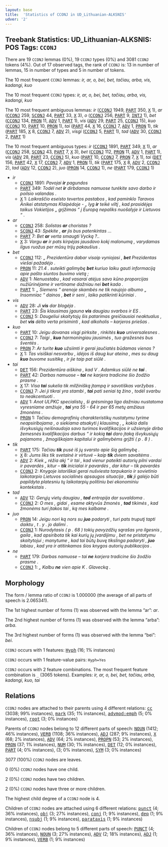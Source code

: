 ```yaml
---
layout: base
title:  'Statistics of CCONJ in UD_Lithuanian-ALKSNIS'
udver: '2'
---
```


## Treebank Statistics: UD_Lithuanian-ALKSNIS: POS Tags: `CCONJ`

There are 19 `CCONJ` lemmas (0%), 19 `CCONJ` types (0%) and 3081 `CCONJ` tokens (4%).
Out of 17 observed tags, the rank of `CCONJ` is: 13 in number of lemmas, 15 in number of types and 5 in number of tokens.

The 10 most frequent `CCONJ` lemmas: <em>ir, ar, o, bei, bet, tačiau, arba, vis, kadangi, kuo</em>

The 10 most frequent `CCONJ` types:  <em>ir, ar, o, bei, bet, tačiau, arba, vis, kadangi, kuo</em>

The 10 most frequent ambiguous lemmas: <em>ir</em> (<tt><a href="lt_alksnis-pos-CCONJ.html">CCONJ</a></tt> 1949, <tt><a href="lt_alksnis-pos-PART.html">PART</a></tt> 350, <tt><a href="lt_alksnis-pos-X.html">X</a></tt> 1), <em>ar</em> (<tt><a href="lt_alksnis-pos-CCONJ.html">CCONJ</a></tt> 259, <tt><a href="lt_alksnis-pos-SCONJ.html">SCONJ</a></tt> 44, <tt><a href="lt_alksnis-pos-PART.html">PART</a></tt> 33, <tt><a href="lt_alksnis-pos-X.html">X</a></tt> 3), <em>o</em> (<tt><a href="lt_alksnis-pos-CCONJ.html">CCONJ</a></tt> 256, <tt><a href="lt_alksnis-pos-PART.html">PART</a></tt> 9, <tt><a href="lt_alksnis-pos-INTJ.html">INTJ</a></tt> 1), <em>bet</em> (<tt><a href="lt_alksnis-pos-CCONJ.html">CCONJ</a></tt> 134, <tt><a href="lt_alksnis-pos-PRON.html">PRON</a></tt> 11, <tt><a href="lt_alksnis-pos-ADV.html">ADV</a></tt> 1, <tt><a href="lt_alksnis-pos-PART.html">PART</a></tt> 1), <em>vis</em> (<tt><a href="lt_alksnis-pos-ADV.html">ADV</a></tt> 29, <tt><a href="lt_alksnis-pos-PART.html">PART</a></tt> 25, <tt><a href="lt_alksnis-pos-CCONJ.html">CCONJ</a></tt> 15), <em>kuo</em> (<tt><a href="lt_alksnis-pos-CCONJ.html">CCONJ</a></tt> 10, <tt><a href="lt_alksnis-pos-PART.html">PART</a></tt> 10, <tt><a href="lt_alksnis-pos-PRON.html">PRON</a></tt> 1), <em>tai</em> (<tt><a href="lt_alksnis-pos-PART.html">PART</a></tt> 44, <tt><a href="lt_alksnis-pos-X.html">X</a></tt> 16, <tt><a href="lt_alksnis-pos-CCONJ.html">CCONJ</a></tt> 7, <tt><a href="lt_alksnis-pos-ADV.html">ADV</a></tt> 1, <tt><a href="lt_alksnis-pos-PRON.html">PRON</a></tt> 1), <em>tik</em> (<tt><a href="lt_alksnis-pos-PART.html">PART</a></tt> 185, <tt><a href="lt_alksnis-pos-X.html">X</a></tt> 8, <tt><a href="lt_alksnis-pos-CCONJ.html">CCONJ</a></tt> 7, <tt><a href="lt_alksnis-pos-ADV.html">ADV</a></tt> 2), <em>visgi</em> (<tt><a href="lt_alksnis-pos-CCONJ.html">CCONJ</a></tt> 5, <tt><a href="lt_alksnis-pos-PART.html">PART</a></tt> 1), <em>tad</em> (<tt><a href="lt_alksnis-pos-ADV.html">ADV</a></tt> 30, <tt><a href="lt_alksnis-pos-CCONJ.html">CCONJ</a></tt> 2, <tt><a href="lt_alksnis-pos-PART.html">PART</a></tt> 1)

The 10 most frequent ambiguous types:  <em>ir</em> (<tt><a href="lt_alksnis-pos-CCONJ.html">CCONJ</a></tt> 1891, <tt><a href="lt_alksnis-pos-PART.html">PART</a></tt> 349, <tt><a href="lt_alksnis-pos-X.html">X</a></tt> 1), <em>ar</em> (<tt><a href="lt_alksnis-pos-CCONJ.html">CCONJ</a></tt> 258, <tt><a href="lt_alksnis-pos-SCONJ.html">SCONJ</a></tt> 43, <tt><a href="lt_alksnis-pos-PART.html">PART</a></tt> 7, <tt><a href="lt_alksnis-pos-X.html">X</a></tt> 3), <em>bet</em> (<tt><a href="lt_alksnis-pos-CCONJ.html">CCONJ</a></tt> 112, <tt><a href="lt_alksnis-pos-PRON.html">PRON</a></tt> 11, <tt><a href="lt_alksnis-pos-ADV.html">ADV</a></tt> 1, <tt><a href="lt_alksnis-pos-PART.html">PART</a></tt> 1), <em>vis</em> (<tt><a href="lt_alksnis-pos-ADV.html">ADV</a></tt> 28, <tt><a href="lt_alksnis-pos-PART.html">PART</a></tt> 23, <tt><a href="lt_alksnis-pos-CCONJ.html">CCONJ</a></tt> 5), <em>kuo</em> (<tt><a href="lt_alksnis-pos-PART.html">PART</a></tt> 10, <tt><a href="lt_alksnis-pos-CCONJ.html">CCONJ</a></tt> 7, <tt><a href="lt_alksnis-pos-PRON.html">PRON</a></tt> 7, <tt><a href="lt_alksnis-pos-X.html">X</a></tt> 1), <em>tai</em> (<tt><a href="lt_alksnis-pos-DET.html">DET</a></tt> 156, <tt><a href="lt_alksnis-pos-PART.html">PART</a></tt> 42, <tt><a href="lt_alksnis-pos-X.html">X</a></tt> 17, <tt><a href="lt_alksnis-pos-CCONJ.html">CCONJ</a></tt> 7, <tt><a href="lt_alksnis-pos-ADV.html">ADV</a></tt> 1, <tt><a href="lt_alksnis-pos-PRON.html">PRON</a></tt> 1), <em>tik</em> (<tt><a href="lt_alksnis-pos-PART.html">PART</a></tt> 175, <tt><a href="lt_alksnis-pos-X.html">X</a></tt> 8, <tt><a href="lt_alksnis-pos-ADV.html">ADV</a></tt> 2, <tt><a href="lt_alksnis-pos-CCONJ.html">CCONJ</a></tt> 2), <em>tad</em> (<tt><a href="lt_alksnis-pos-ADV.html">ADV</a></tt> 12, <tt><a href="lt_alksnis-pos-CCONJ.html">CCONJ</a></tt> 2), <em>juo</em> (<tt><a href="lt_alksnis-pos-PRON.html">PRON</a></tt> 14, <tt><a href="lt_alksnis-pos-CCONJ.html">CCONJ</a></tt> 1), <em>ne</em> (<tt><a href="lt_alksnis-pos-PART.html">PART</a></tt> 179, <tt><a href="lt_alksnis-pos-CCONJ.html">CCONJ</a></tt> 1)


* <em>ir</em>
  * <tt><a href="lt_alksnis-pos-CCONJ.html">CCONJ</a></tt> 1891: <em>Pavojai <b>ir</b> pagundos</em>
  * <tt><a href="lt_alksnis-pos-PART.html">PART</a></tt> 349: <em>Todėl net <b>ir</b> dirbdamas namuose turėkite savo darbo ir poilsio valandas .</em>
  * <tt><a href="lt_alksnis-pos-X.html">X</a></tt> 1: <em>Laikraščio eseisto tevertos pastabos , kad paminklo Taravos Anikei atstatymas Klaipėdoje - „ lyg <b>ir</b> teikė viltį , kad prasidėjęs taikus Vokietijos „ grįžimas “ į Europą nepaliks nuošalyje ir Lietuvos “ .</em>
* <em>ar</em>
  * <tt><a href="lt_alksnis-pos-CCONJ.html">CCONJ</a></tt> 258: <em>Solistas <b>ar</b> choristas ?</em>
  * <tt><a href="lt_alksnis-pos-SCONJ.html">SCONJ</a></tt> 43: <em>Spėkite , <b>ar</b> jis bus patenkintas ...</em>
  * <tt><a href="lt_alksnis-pos-PART.html">PART</a></tt> 7: <em>Bet <b>ar</b> verta smaugti Vycką ?..</em>
  * <tt><a href="lt_alksnis-pos-X.html">X</a></tt> 3: <em>Vargu <b>ar</b> ir pats kirpėjas jausdavo kokį malonumą , varydamas ilgus ruožus per mūsų trijų pakaušius .</em>
* <em>bet</em>
  * <tt><a href="lt_alksnis-pos-CCONJ.html">CCONJ</a></tt> 112: <em>„ Prezidentūra dabar visaip vyniojasi , <b>bet</b> Prezidentas viešai pažadėjo .</em>
  * <tt><a href="lt_alksnis-pos-PRON.html">PRON</a></tt> 11: <em>21.4 . suteikti galimybę <b>bet</b> kuriuo laiku gauti informaciją apie pašto siuntos buvimo vietą ;</em>
  * <tt><a href="lt_alksnis-pos-ADV.html">ADV</a></tt> 1: <em>Nenuostabu , kad vasarai atėjus savo kūno proporcijas nužiūrinėjame ir vertiname dažniau nei <b>bet</b> kada .</em>
  * <tt><a href="lt_alksnis-pos-PART.html">PART</a></tt> 1: <em>„ Siemens “ arenoje skambės ne tik naujojo albumo „ Insomniac “ dainos , <b>bet</b> ir seni , laiko patikrinti kūriniai .</em>
* <em>vis</em>
  * <tt><a href="lt_alksnis-pos-ADV.html">ADV</a></tt> 28: <em>Ji <b>vis</b> dar blogėja .</em>
  * <tt><a href="lt_alksnis-pos-PART.html">PART</a></tt> 23: <em>Šis klausimas įgauna <b>vis</b> daugiau svarbos ir ES .</em>
  * <tt><a href="lt_alksnis-pos-CCONJ.html">CCONJ</a></tt> 5: <em>Daugeliui skaitytojų šis patarimas greičiausiai neaktualus , bet <b>vis</b> dėlto verta prisiminti , kad alkoholis – karjeros priešas .</em>
* <em>kuo</em>
  * <tt><a href="lt_alksnis-pos-PART.html">PART</a></tt> 10: <em>Jeigu dovanas visgi pirksite , rinkitės <b>kuo</b> universalesnes .</em>
  * <tt><a href="lt_alksnis-pos-CCONJ.html">CCONJ</a></tt> 7: <em>Taigi , <b>kuo</b> harmoningiau jausimės , tuo gražesnės bus šventės .</em>
  * <tt><a href="lt_alksnis-pos-PRON.html">PRON</a></tt> 7: <em>Ar turite <b>kuo</b> užsiimti ir gerai jaučiatės būdamas vienas ?</em>
  * <tt><a href="lt_alksnis-pos-X.html">X</a></tt> 1: <em>Tas visiškai nesvarbu , idėjos iš daug kur ateina , mes su daug <b>kuo</b> buvome susitikę , ir jie taip pat siūlė .</em>
* <em>tai</em>
  * <tt><a href="lt_alksnis-pos-DET.html">DET</a></tt> 156: <em>Prezidentūra aiškina , kad V . Adamkus siūlė ne <b>tai</b> .</em>
  * <tt><a href="lt_alksnis-pos-PART.html">PART</a></tt> 42: <em>Darbas namuose – <b>tai</b> ne karjera tradicine šio žodžio prasme .</em>
  * <tt><a href="lt_alksnis-pos-X.html">X</a></tt> 17: <em>Visa <b>tai</b> sukelia tik milžinišką įtampą ir savotiškas varžybas .</em>
  * <tt><a href="lt_alksnis-pos-CCONJ.html">CCONJ</a></tt> 7: <em>Jei ji tikrai yra stambi , <b>tai</b> pati seniai tą žino , todėl svarbu to neakcentuoti .</em>
  * <tt><a href="lt_alksnis-pos-ADV.html">ADV</a></tt> 1: <em>Anot ULPKC specialistų , ši grėsminga liga dažniau nustatoma vyresniame amžiuje , <b>tai</b> yra 55 - 64 ir per 65 metų amžiaus žmonėms .</em>
  * <tt><a href="lt_alksnis-pos-PRON.html">PRON</a></tt> 1: <em>Tačiau demografinių charakteristikų nustatymu tyrime neapsiribojama , o siekiama atsakyti į klausimą , „ kokia dalis išvykusiųjų neišnaudoja savo turimos kvalifikacijos ir užsienyje dirba žemesnės kvalifikacijos darbus “ ir kokią <b>tai</b> daro įtaką išvykusiųjų pajamoms , žmogiškajam kapitalui ir galimybėms grįžti ( p . 8 ) .</em>
* <em>tik</em>
  * <tt><a href="lt_alksnis-pos-PART.html">PART</a></tt> 175: <em>Tačiau <b>tik</b> pusė iš jų svarsto apie šią galimybę .</em>
  * <tt><a href="lt_alksnis-pos-X.html">X</a></tt> 8: <em>Jums liks tik svetainė ir virtuvė – kaip <b>tik</b> dviem savaitėms .</em>
  * <tt><a href="lt_alksnis-pos-ADV.html">ADV</a></tt> 2: <em>Kiek „ rėžia akį “ ir tai , kad vienur pateikti autorių pilni vardai ir pavardės , kitur – <b>tik</b> inicialai ir pavardės , dar kitur – tik pavardės</em>
  * <tt><a href="lt_alksnis-pos-CCONJ.html">CCONJ</a></tt> 2: <em>Knygoje istoriškai gerai nušviesta tarpukario ir sovietinio laikotarpio Lietuvos socialinės apsaugos situacija , <b>tik</b> ji galėjo būti papildyta platesniu tų laikotarpių politiniu bei ekonominiu kontekstais .</em>
* <em>tad</em>
  * <tt><a href="lt_alksnis-pos-ADV.html">ADV</a></tt> 12: <em>Gerųjų vietų daugiau , <b>tad</b> entropija dar suvaldoma .</em>
  * <tt><a href="lt_alksnis-pos-CCONJ.html">CCONJ</a></tt> 2: <em>O mes , gidai , esame aktyvūs žmonės , <b>tad</b> tikimės , kad žmonėms turi įtakos tai , ką mes kalbame .</em>
* <em>juo</em>
  * <tt><a href="lt_alksnis-pos-PRON.html">PRON</a></tt> 14: <em>Jeigu nori ką nors su <b>juo</b> padaryti , turi pats truputį tapti daiktu , t . y . jo dalimi .</em>
  * <tt><a href="lt_alksnis-pos-CCONJ.html">CCONJ</a></tt> 1: <em>Nurodytasis ( p . 68 ) tokių pavyzdžių sąrašas yra ilgesnis , gaila , kad apsiribota tik kai kurių jų įvardijimu , bet ne pristatymu skaitytojui ; manytume , kad tai būtų buvę tikslinga padaryti , <b>juo</b> labiau , kad yra ir atitinkamos šios knygos autorių publikacijos .</em>
* <em>ne</em>
  * <tt><a href="lt_alksnis-pos-PART.html">PART</a></tt> 179: <em>Darbas namuose – tai <b>ne</b> karjera tradicine šio žodžio prasme .</em>
  * <tt><a href="lt_alksnis-pos-CCONJ.html">CCONJ</a></tt> 1: <em>„ Kalbu <b>ne</b> vien apie K . Glavecką .</em>

## Morphology

The form / lemma ratio of `CCONJ` is 1.000000 (the average of all parts of speech is 2.065341).

The 1st highest number of forms (1) was observed with the lemma “ar”: <em>ar</em>.

The 2nd highest number of forms (1) was observed with the lemma “arba”: <em>arba</em>.

The 3rd highest number of forms (1) was observed with the lemma “bei”: <em>bei</em>.

`CCONJ` occurs with 1 features: <tt><a href="lt_alksnis-feat-Hyph.html">Hyph</a></tt> (16; 1% instances)

`CCONJ` occurs with 1 feature-value pairs: `Hyph=Yes`

`CCONJ` occurs with 2 feature combinations.
The most frequent feature combination is `_` (3065 tokens).
Examples: <em>ir, ar, o, bei, bet, tačiau, arba, kadangi, kuo, tai</em>


## Relations

`CCONJ` nodes are attached to their parents using 4 different relations: <tt><a href="lt_alksnis-dep-cc.html">cc</a></tt> (3038; 99% instances), <tt><a href="lt_alksnis-dep-mark.html">mark</a></tt> (35; 1% instances), <tt><a href="lt_alksnis-dep-advmod-emph.html">advmod:emph</a></tt> (5; 0% instances), <tt><a href="lt_alksnis-dep-root.html">root</a></tt> (3; 0% instances)

Parents of `CCONJ` nodes belong to 12 different parts of speech: <tt><a href="lt_alksnis-pos-NOUN.html">NOUN</a></tt> (1412; 46% instances), <tt><a href="lt_alksnis-pos-VERB.html">VERB</a></tt> (1108; 36% instances), <tt><a href="lt_alksnis-pos-ADJ.html">ADJ</a></tt> (287; 9% instances), <tt><a href="lt_alksnis-pos-X.html">X</a></tt> (68; 2% instances), <tt><a href="lt_alksnis-pos-ADV.html">ADV</a></tt> (64; 2% instances), <tt><a href="lt_alksnis-pos-PROPN.html">PROPN</a></tt> (53; 2% instances), <tt><a href="lt_alksnis-pos-PRON.html">PRON</a></tt> (37; 1% instances), <tt><a href="lt_alksnis-pos-NUM.html">NUM</a></tt> (30; 1% instances), <tt><a href="lt_alksnis-pos-DET.html">DET</a></tt> (12; 0% instances), <tt><a href="lt_alksnis-pos-PART.html">PART</a></tt> (4; 0% instances),  (3; 0% instances), <tt><a href="lt_alksnis-pos-SYM.html">SYM</a></tt> (3; 0% instances)

3077 (100%) `CCONJ` nodes are leaves.

0 (0%) `CCONJ` nodes have one child.

2 (0%) `CCONJ` nodes have two children.

2 (0%) `CCONJ` nodes have three or more children.

The highest child degree of a `CCONJ` node is 4.

Children of `CCONJ` nodes are attached using 6 different relations: <tt><a href="lt_alksnis-dep-punct.html">punct</a></tt> (4; 36% instances), <tt><a href="lt_alksnis-dep-obj.html">obj</a></tt> (3; 27% instances), <tt><a href="lt_alksnis-dep-conj.html">conj</a></tt> (1; 9% instances), <tt><a href="lt_alksnis-dep-dep.html">dep</a></tt> (1; 9% instances), <tt><a href="lt_alksnis-dep-nsubj.html">nsubj</a></tt> (1; 9% instances), <tt><a href="lt_alksnis-dep-parataxis.html">parataxis</a></tt> (1; 9% instances)

Children of `CCONJ` nodes belong to 5 different parts of speech: <tt><a href="lt_alksnis-pos-PUNCT.html">PUNCT</a></tt> (4; 36% instances), <tt><a href="lt_alksnis-pos-NOUN.html">NOUN</a></tt> (3; 27% instances), <tt><a href="lt_alksnis-pos-ADV.html">ADV</a></tt> (2; 18% instances), <tt><a href="lt_alksnis-pos-ADJ.html">ADJ</a></tt> (1; 9% instances), <tt><a href="lt_alksnis-pos-VERB.html">VERB</a></tt> (1; 9% instances)

